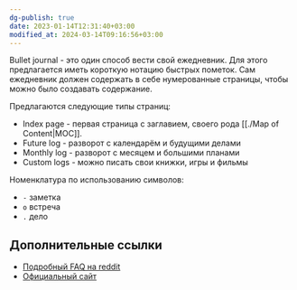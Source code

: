 ```yaml
---
dg-publish: true
date: 2023-01-14T12:31:40+03:00
modified_at: 2024-03-14T09:16:56+03:00
---
```


Bullet journal - это один способ вести свой ежедневник. Для этого предлагается иметь короткую нотацию быстрых пометок.
Сам ежедневник должен содержать в себе нумерованные страницы, чтобы можно было создавать содержание.

Предлагаются следующие типы страниц:
  + Index page - первая страница с заглавием, своего рода [[./Map of Content|MOC]].
  + Future log - разворот с календарём и будущими делами
  + Monthly log - разворот с месяцем и большими планами
  + Custom logs - можно писать свои книжки, игры и фильмы

Номенклатура по использованию символов:
  + `-` заметка
  + `о` встреча
  + `.` дело

## Дополнительные ссылки

* [Подробный FAQ на reddit](https://www.reddit.com/r/bulletjournal/comments/e2ma0g/faq_20/)
* [Официальный сайт](https://bulletjournal.com/)
